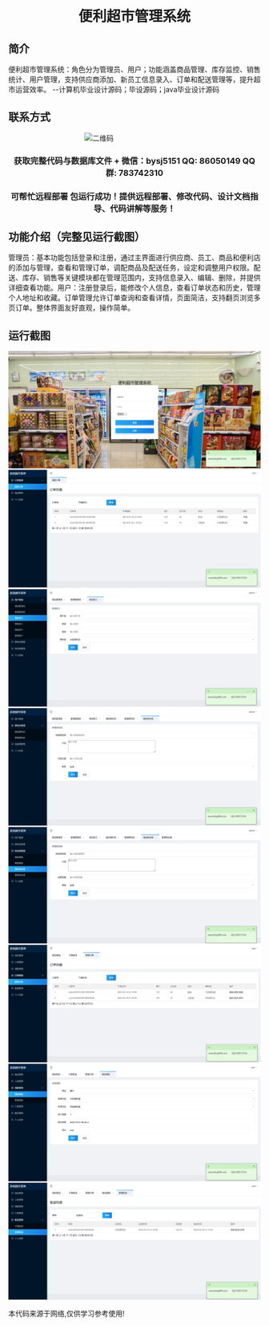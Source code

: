 <p><h1 align="center">便利超市管理系统</h1></p>

## 简介
便利超市管理系统：角色分为管理员、用户；功能涵盖商品管理、库存监控、销售统计、用户管理，支持供应商添加、新员工信息录入、订单和配送管理等，提升超市运营效率。    --计算机毕业设计源码；毕设源码；java毕业设计源码


## 联系方式
<img src="https://bs-1329754181.cos.ap-shanghai.myqcloud.com/wx.jpg" alt="二维码" style="display: block; margin: 0 auto;" width="200px">
<p><h3 align="center">获取完整代码与数据库文件 + 微信：bysj5151 QQ: 86050149 QQ群: 783742310</h3></p>
<p><h3 align="center">可帮忙远程部署 包运行成功！提供远程部署、修改代码、设计文档指导、代码讲解等服务！</h3></p>

## 功能介绍（完整见运行截图）
管理员：基本功能包括登录和注册，通过主界面进行供应商、员工、商品和便利店的添加与管理，查看和管理订单，调配商品及配送任务，设定和调整用户权限。配送、库存、销售等关键模块都在管理范围内，支持信息录入、编辑、删除，并提供详细查看功能。用户：注册登录后，能修改个人信息，查看订单状态和历史，管理个人地址和收藏。订单管理允许订单查询和查看详情，页面简洁，支持翻页浏览多页订单。整体界面友好直观，操作简单。


## 运行截图
![](imgs/588112-20231021090111514-1724200082.png)
![](imgs/588112-20231021090050472-289957584.png)
![](imgs/588112-20231021090115823-1490463494.png)
![](imgs/588112-20231021090120178-1061833477.png)
![](imgs/588112-20231021090123894-640360995.png)
![](imgs/588112-20231021090127557-1848292362.png)
![](imgs/588112-20231021090131336-1612103375.png)
![](imgs/588112-20231021090134855-95279779.png)

<p>本代码来源于网络,仅供学习参考使用!</p>
